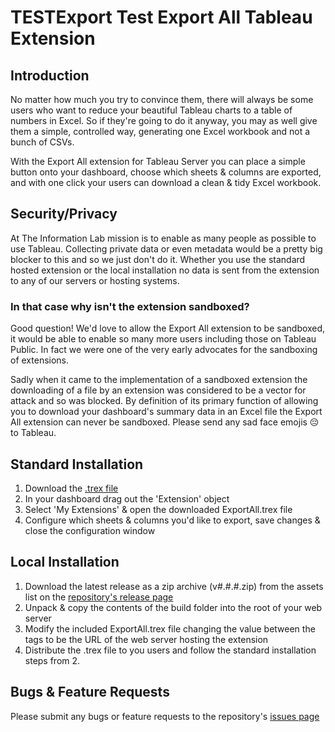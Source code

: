  # TESTExport Test Export All Tableau Extension

## Introduction
No matter how much you try to convince them, there will always be some users who want to reduce your beautiful Tableau charts to a table of numbers in Excel. So if they're going to do it anyway, you may as well give them a simple, controlled way, generating one Excel workbook and not a bunch of CSVs.

With the Export All extension for Tableau Server you can place a simple button onto your dashboard, choose which sheets & columns are exported, and with one click your users can download a clean & tidy Excel workbook.

## Security/Privacy
At The Information Lab mission is to enable as many people as possible to use Tableau. Collecting private data or even metadata would be a pretty big blocker to this and so we just don't do it. Whether you use the standard hosted extension or the local installation no data is sent from the extension to any of our servers or hosting systems.

### In that case why isn't the extension sandboxed?
Good question! We'd love to allow the Export All extension to be sandboxed, it would be able to enable so many more users including those on Tableau Public. In fact we were one of the very early advocates for the sandboxing of extensions. 

Sadly when it came to the implementation of a sandboxed extension the downloading of a file by an extension was considered to be a vector for attack and so was blocked. By definition of its primary function of allowing you to download your dashboard's summary data in an Excel file the Export All extension can never be sandboxed. Please send any sad face emojis 😔 to Tableau.

## Standard Installation
1. Download the [.trex file](https://siva-codefirst.github.io/tableau-extension-export)
2. In your dashboard drag out the 'Extension' object
3. Select 'My Extensions' & open the downloaded ExportAll.trex file
4. Configure which sheets & columns you'd like to export, save changes & close the configuration window

## Local Installation
1. Download the latest release as a zip archive (v#.#.#.zip) from the assets list on the [repository's release page](https://github.com/TheInformationLab/Tableau-Extension-ExportAll/releases)
2. Unpack & copy the contents of the build folder into the root of your web server
3. Modify the included ExportAll.trex file changing the value between the <url></url> tags to be the URL of the web server hosting the extension
4. Distribute the .trex file to you users and follow the standard installation steps from 2.

## Bugs & Feature Requests
Please submit any bugs or feature requests to the repository's [issues page](https://github.com/TheInformationLab/Tableau-Extension-ExportAll/issues)
